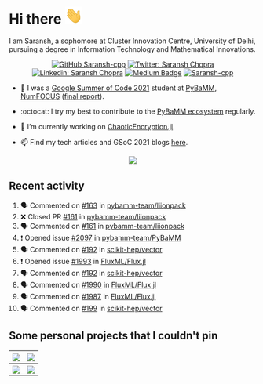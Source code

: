 # Hi there <img src="./Hi.gif" height="35px">

I am Saransh, a sophomore at Cluster Innovation Centre, University of Delhi, pursuing a degree in Information Technology and Mathematical Innovations.

<div align="center">
 
[![GitHub Saransh-cpp](https://img.shields.io/github/followers/Saransh-cpp?label=follow&style=social)](https://github.com/Saransh-cpp)
[![Twitter: Saransh Chopra](https://img.shields.io/twitter/follow/saranshchopra7?style=social)](https://twitter.com/saranshchopra7)
[![Linkedin: Saransh Chopra](https://img.shields.io/badge/-Saransh%20Chopra-blue?style=flat-square&logo=Linkedin&logoColor=white&link=https://www.linkedin.com/in/saransh-cpp/)](https://www.linkedin.com/in/saransh-cpp/)
[![Medium Badge](https://img.shields.io/badge/-@White%20Violin-black?style=flat-square&labelColor=000000&logo=Medium&link=https://medium.com/@WhiteViolin)](https://medium.com/@WhiteViolin)
[<img src="https://komarev.com/ghpvc/?username=Saransh-cpp" alt="Saransh-cpp" />](https://github.com/Saransh-cpp)

</div>
  
<!-- - I am currently working on Scikit-HEP/vector under IRIS-HEP fellowship. -->

- :battery: I was a [Google Summer of Code 2021](https://summerofcode.withgoogle.com/projects/#5045812318437376) student at [PyBaMM](https://github.com/pybamm-team), [NumFOCUS](https://github.com/numfocus) ([final report](https://gist.github.com/Saransh-cpp/5f61540819b8c8d552c12b1609915f5d)).

- :octocat: I try my best to contribute to the [PyBaMM ecosystem](https://github.com/pybamm-team/) regularly.

- 🔭 I’m currently working on [ChaoticEncryption.jl](https://github.com/Saransh-cpp/ChaoticEncryption.jl).

<!-- - 🌱 I’m currently looking for research internships/fellowships. -->

- 📫 Find my tech articles and GSoC 2021 blogs [here](https://whiteviolin.medium.com/).

<!-- - #### <p align="left"> [<img src="https://komarev.com/ghpvc/?username=Saransh-cpp" alt="Saransh-cpp" />](https://github.com/Saransh-cpp)</p> -->

<!--
**Saransh-cpp/Saransh-cpp** is a ✨ _special_ ✨ repository because its `README.md` (this file) appears on your GitHub profile.
<img src="https://github-readme-streak-stats.herokuapp.com/?user=Saransh-cpp&show_icons=true&locale=en&layout=compact&theme=gruvbox&bg_color=333333" alt="Saransh's github streak" width="450" />

Here are some ideas to get you started:

- 📫 How to reach me: 

- 👯 I’m looking to collaborate on ...
- 🤔 I’m looking for help with ...
- 💬 Ask me about ...

- 😄 Pronouns: ...
- ⚡ Fun fact: ...
-->
<!-- 
## Some open-source contributions I am proud of

### - [Mexili](https://github.com/mexili) Winter of Code
- Ranked 2 on their final leaderboard of contributions.
- Contributed heavily to [Doclense](https://github.com/smaranjitghose/DocLense) - A flutter document scanner. 
- Top contributor for the project.
- A list of all my commits can be found [here](https://github.com/smaranjitghose/DocLense/commits?author=Saransh-cpp).

### - [Colour](https://www.colour-science.org/)
- Implemented the support for [`HCL`](https://en.wikipedia.org/wiki/HCL_color_space) colourspace in [colour-science/colour](https://github.com/colour-science/colour).
- The PR can be found [here](https://github.com/colour-science/colour/pull/802).

### - [PyBaMM](https://www.pybamm.org/)
- Contributed to the [PyBaMM](https://github.com/pybamm-team/PyBaMM) repository.
- My contributions were a part of the latest release ([v0.4.0](https://github.com/pybamm-team/PyBaMM/releases/tag/v0.4.0)).
- A list of all my commits can be found [here](https://github.com/pybamm-team/PyBaMM/commits?author=Saransh-cpp). -->


<p align="center"><img src="https://github-readme-stats.vercel.app/api?username=Saransh-cpp&count_private=true&show_icons=true&include_all_commits=true&theme=gruvbox&bg_color=333333"/></p>

## Recent activity
<!--START_SECTION:activity-->
1. 🗣 Commented on [#163](https://github.com/pybamm-team/liionpack/issues/163) in [pybamm-team/liionpack](https://github.com/pybamm-team/liionpack)
2. ❌ Closed PR [#161](https://github.com/pybamm-team/liionpack/pull/161) in [pybamm-team/liionpack](https://github.com/pybamm-team/liionpack)
3. 🗣 Commented on [#161](https://github.com/pybamm-team/liionpack/issues/161) in [pybamm-team/liionpack](https://github.com/pybamm-team/liionpack)
4. ❗️ Opened issue [#2097](https://github.com/pybamm-team/PyBaMM/issues/2097) in [pybamm-team/PyBaMM](https://github.com/pybamm-team/PyBaMM)
5. 🗣 Commented on [#192](https://github.com/scikit-hep/vector/issues/192) in [scikit-hep/vector](https://github.com/scikit-hep/vector)
6. ❗️ Opened issue [#1993](https://github.com/FluxML/Flux.jl/issues/1993) in [FluxML/Flux.jl](https://github.com/FluxML/Flux.jl)
7. 🗣 Commented on [#192](https://github.com/scikit-hep/vector/issues/192) in [scikit-hep/vector](https://github.com/scikit-hep/vector)
8. 🗣 Commented on [#1990](https://github.com/FluxML/Flux.jl/issues/1990) in [FluxML/Flux.jl](https://github.com/FluxML/Flux.jl)
9. 🗣 Commented on [#1987](https://github.com/FluxML/Flux.jl/issues/1987) in [FluxML/Flux.jl](https://github.com/FluxML/Flux.jl)
10. 🗣 Commented on [#199](https://github.com/scikit-hep/vector/issues/199) in [scikit-hep/vector](https://github.com/scikit-hep/vector)
<!--END_SECTION:activity-->


## Some personal projects that I couldn't pin

| <a href="https://github.com/Saransh-cpp/SceneNet"><img align="center" src="https://github-readme-stats.vercel.app/api/pin/?username=Saransh-cpp&repo=SceneNet&theme=gruvbox&bg_color=333333" /></a> | <a href="https://github.com/Saransh-cpp/PopItUp"><img align="center" src="https://github-readme-stats.vercel.app/api/pin/?username=Saransh-cpp&repo=PopItUp&theme=gruvbox&bg_color=333333" /></a> |
| ------------- | ------------- |
| <a href="https://github.com/Saransh-cpp/MemeTastic"><img align="center" src="https://github-readme-stats.vercel.app/api/pin/?username=Saransh-cpp&repo=MemeTastic&theme=gruvbox&bg_color=333333" /></a> | <a href="https://github.com/Saransh-cpp/BookRentApp-Chapter3"><img align="center" src="https://github-readme-stats.vercel.app/api/pin/?username=Saransh-cpp&repo=BookRentApp-Chapter3&theme=gruvbox&bg_color=333333" /></a> |




<!-- [![My GitHub stats](https://github-readme-streak-stats.herokuapp.com/?user=Saransh-cpp&show_icons=true&locale=en&layout=compact&theme=gruvbox&bg_color=333333)](https://github.com/Saransh-cpp/github-readme-stats) -->





<!-- ![My GitHub stats](https://github-readme-stats.vercel.app/api/top-langs/?username=Saransh-cpp&langs_count=5&theme=gruvbox&bg_color=333333) -->




<!--[![My GitHub stats](https://github-readme-stats.vercel.app/api/top-langs/?username=Saransh-cpp&langs_count=6&theme=gruvbox&bg_color=333333&hide_langs_below=1)]-->


<!-- ## Contact me here

<p float="left"><a href="https://www.linkedin.com/in/saransh-chopra-3a6ab11bb/" target="blank">
  <img width="40px" src="https://image.flaticon.com/icons/png/512/174/174857.png" />
</a>

<a href="https://www.instagram.com/saranshchopra_/" target="blank">
  <img width="40px" src="https://image.flaticon.com/icons/png/512/174/174855.png" />
</a>

<a href="https://www.facebook.com/saransh.chopra.77" target="blank">
  <img width="40px" src="https://image.flaticon.com/icons/svg/733/733547.svg" />
  
<a href="https://twitter.com/saranshchopra7" target="blank">
  <img width="40px" src="https://image.flaticon.com/icons/png/512/733/733579.png" />
</a></p>
-->
